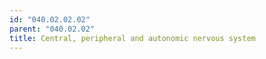 ```yaml
---
id: "040.02.02.02"
parent: "040.02.02"
title: Central, peripheral and autonomic nervous system
---
```

